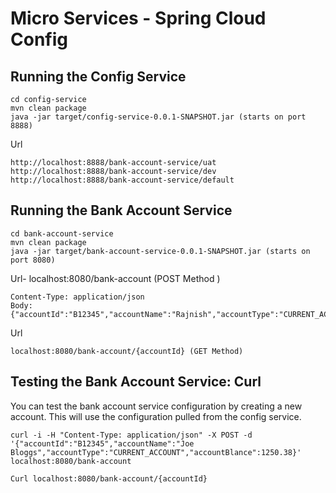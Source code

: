 # Micro Services - Spring Cloud Config 


## Running the Config Service

```
cd config-service
mvn clean package
java -jar target/config-service-0.0.1-SNAPSHOT.jar (starts on port 8888)
```
Url
```
http://localhost:8888/bank-account-service/uat
http://localhost:8888/bank-account-service/dev
http://localhost:8888/bank-account-service/default
```

## Running the Bank Account Service
```
cd bank-account-service
mvn clean package
java -jar target/bank-account-service-0.0.1-SNAPSHOT.jar (starts on port 8080)

```
Url- localhost:8080/bank-account (POST Method )
```
Content-Type: application/json
Body: {"accountId":"B12345","accountName":"Rajnish","accountType":"CURRENT_ACCOUNT","accountBlance":1250.38}
```

Url
```
localhost:8080/bank-account/{accountId} (GET Method)
```

## Testing the Bank Account Service: Curl
You can test the bank account service configuration by creating a new account. This will use the configuration pulled from the config service. 
```
curl -i -H "Content-Type: application/json" -X POST -d '{"accountId":"B12345","accountName":"Joe Bloggs","accountType":"CURRENT_ACCOUNT","accountBlance":1250.38}' localhost:8080/bank-account

Curl localhost:8080/bank-account/{accountId}
```

